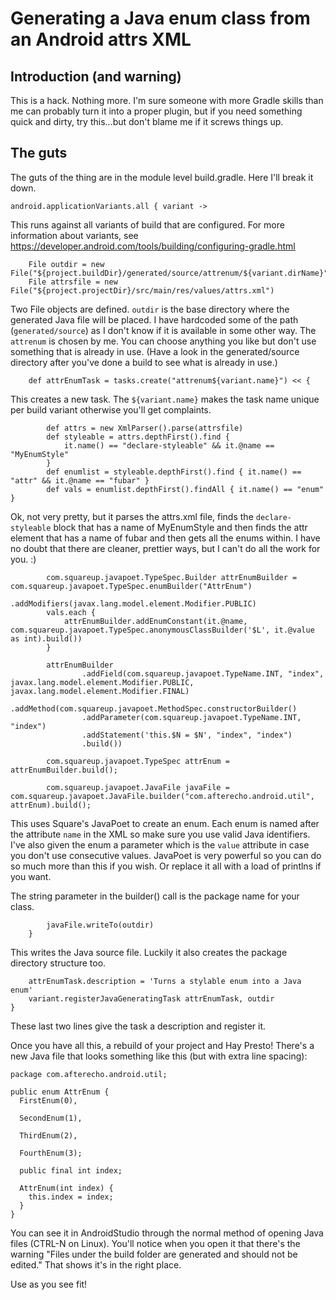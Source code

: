 # Generating a Java enum class from an Android attrs XML

## Introduction (and warning)

This is a hack.  Nothing more.  I'm sure someone with more Gradle skills than me can probably turn
it into a proper plugin, but if you need something quick and dirty, try this...but don't blame me
if it screws things up.

## The guts

The guts of the thing are in the module level build.gradle.  Here I'll break it down.

```
android.applicationVariants.all { variant ->
```
This runs against all variants of build that are configured.  For more information about variants,
see https://developer.android.com/tools/building/configuring-gradle.html

```
    File outdir = new File("${project.buildDir}/generated/source/attrenum/${variant.dirName}")
    File attrsfile = new File("${project.projectDir}/src/main/res/values/attrs.xml")
```
Two File objects are defined.  `outdir` is the base directory where the generated Java file will be
placed.  I have hardcoded some of the path (`generated/source`) as I don't know if it is available
in some other way.  The `attrenum` is chosen by me.  You can choose anything you like but don't
use something that is already in use.  (Have a look in the generated/source directory after you've
done a build to see what is already in use.)

```
    def attrEnumTask = tasks.create("attrenum${variant.name}") << {
```
This creates a new task.  The `${variant.name}` makes the task name unique per build variant
otherwise you'll get complaints.

```
        def attrs = new XmlParser().parse(attrsfile)
        def styleable = attrs.depthFirst().find {
            it.name() == "declare-styleable" && it.@name == "MyEnumStyle"
        }
        def enumlist = styleable.depthFirst().find { it.name() == "attr" && it.@name == "fubar" }
        def vals = enumlist.depthFirst().findAll { it.name() == "enum" }
```
Ok, not very pretty, but it parses the attrs.xml file, finds the `declare-styleable` block that
has a name of MyEnumStyle and then finds the attr element that has a name of fubar and then gets
all the enums within.  I have no doubt that there are cleaner, prettier ways, but I can't do
all the work for you.  :)

```
        com.squareup.javapoet.TypeSpec.Builder attrEnumBuilder = com.squareup.javapoet.TypeSpec.enumBuilder("AttrEnum")
                .addModifiers(javax.lang.model.element.Modifier.PUBLIC)
        vals.each {
            attrEnumBuilder.addEnumConstant(it.@name, com.squareup.javapoet.TypeSpec.anonymousClassBuilder('$L', it.@value as int).build())
        }

        attrEnumBuilder
                .addField(com.squareup.javapoet.TypeName.INT, "index", javax.lang.model.element.Modifier.PUBLIC, javax.lang.model.element.Modifier.FINAL)
                .addMethod(com.squareup.javapoet.MethodSpec.constructorBuilder()
                .addParameter(com.squareup.javapoet.TypeName.INT, "index")
                .addStatement('this.$N = $N', "index", "index")
                .build())

        com.squareup.javapoet.TypeSpec attrEnum = attrEnumBuilder.build();

        com.squareup.javapoet.JavaFile javaFile = com.squareup.javapoet.JavaFile.builder("com.afterecho.android.util", attrEnum).build();
```
This uses Square's JavaPoet to create an enum.  Each enum is named after the attribute `name` in the
XML so make sure you use valid Java identifiers.  I've also given the enum a parameter which is the
`value` attribute in case you don't use consecutive values.  JavaPoet is very powerful so you can
do so much more than this if you wish.  Or replace it all with a load of printlns if you want.

The string parameter in the builder() call is the package name for your class.

```
        javaFile.writeTo(outdir)
    }
```
This writes the Java source file.  Luckily it also creates the package directory structure too.

```
    attrEnumTask.description = 'Turns a stylable enum into a Java enum'
    variant.registerJavaGeneratingTask attrEnumTask, outdir
}
```
These last two lines give the task a description and register it.

Once you have all this, a rebuild of your project and Hay Presto!  There's a new Java file that
looks something like this (but with extra line spacing):

```
package com.afterecho.android.util;

public enum AttrEnum {
  FirstEnum(0),

  SecondEnum(1),

  ThirdEnum(2),

  FourthEnum(3);

  public final int index;

  AttrEnum(int index) {
    this.index = index;
  }
}
```
You can see it in AndroidStudio through the normal method of opening Java files (CTRL-N on Linux).
You'll notice when you open it that there's the warning "Files under the build folder are generated
and should not be edited."  That shows it's in the right place.

Use as you see fit!
